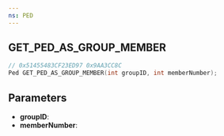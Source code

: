 ```yaml
---
ns: PED
---
```

## GET_PED_AS_GROUP_MEMBER

```c
// 0x51455483CF23ED97 0x9AA3CC8C
Ped GET_PED_AS_GROUP_MEMBER(int groupID, int memberNumber);
```

## Parameters
* **groupID**:
* **memberNumber**:
